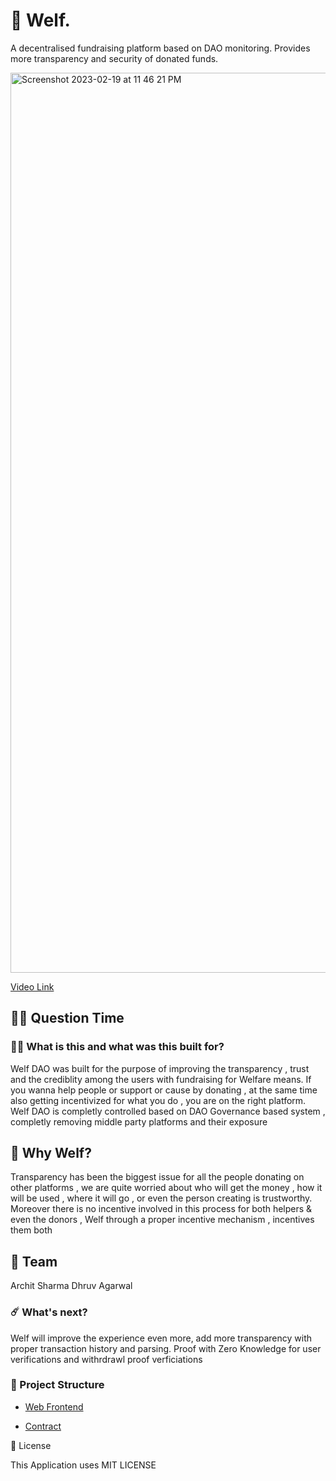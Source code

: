 # 🥳 Welf.

A decentralised fundraising platform based on DAO monitoring.
Provides more transparency and security of donated funds.

<img width="1440" alt="Screenshot 2023-02-19 at 11 46 21 PM" src="https://user-images.githubusercontent.com/90101251/219970973-10e08185-d2dd-4b01-9c1b-6e675b721965.png">

[Video Link](https://www.loom.com/share/609a70c5c5bd43d18531ef60aaa2a2ce)

## 🤷‍♀️ Question Time

### 👨‍🔬 What is this and what was this built for?

Welf DAO was built for the purpose of improving the transparency , trust and the crediblity among the users with fundraising for Welfare means. If you wanna help people or support or cause by donating , at the same time also getting incentivized for what you do , you are on the right platform. Welf DAO is completly controlled based on DAO Governance based system , completly removing middle party platforms and their exposure

## 🤔 Why Welf?

Transparency has been the biggest issue for all the people donating on other platforms , we are quite worried about who will get the money , how it will be used , where it will go , or even the person creating is trustworthy. Moreover there is no incentive involved in this process for both helpers & even the donors , Welf through a proper incentive mechanism , incentives them both

## 👊 Team

Archit Sharma
Dhruv Agarwal

### ☄️ What's next?

Welf will improve the experience even more, add more transparency with proper transaction history and parsing. Proof with Zero Knowledge for user verifications and withrdrawl proof verficiations

### 🔩 Project Structure

- [Web Frontend](https://github.com/Architsharma7WELF/frontend/front)

- [Contract](https://github.com/Architsharma7/WELF/backend/contracts)

🚫 License

This Application uses MIT LICENSE
